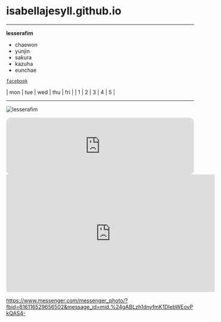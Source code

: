 # isabellajesyll.github.io
---
**lesserafim**
- chaewon
- yunjin
- sakura
- kazuha
- eunchae

[`facebook`](https://www.facebook.com/profile.php?id=100051540468733)

| mon | tue | wed | thu | fri | 
| 1 | 2 | 3 | 4 | 5 |

---
![lesserafim](https://encrypted-tbn0.gstatic.com/images?q=tbn:ANd9GcRv6LQNs3qMEPBGs-Kco-4fona8hdQmfmn_9w&usqp=CAU)

<iframe style="border-radius:12px" src="https://open.spotify.com/embed/track/37YoRLUu1qId0ewavgvnkG?utm_source=generator&theme=0" width="100%" height="152" frameBorder="0" allowfullscreen="" allow="autoplay; clipboard-write; encrypted-media; fullscreen; picture-in-picture" loading="lazy"></iframe>

<iframe width="560" height="315" src="https://www.youtube.com/embed/V9Wsm0hlLUI" title="YouTube video player" frameborder="0" allow="accelerometer; autoplay; clipboard-write; encrypted-media; gyroscope; picture-in-picture" allowfullscreen></iframe>

https://www.messenger.com/messenger_photo/?fbid=816116529656502&message_id=mid.%24gABLzh1dnyfmK1DlebWEovPkQAS4-
